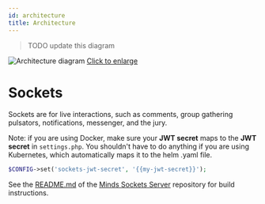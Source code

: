 ```yaml
---
id: architecture
title: Architecture
---
```


> TODO update this diagram

![Architecture diagram](assets/architecture-diagram.jpg "Diagram of Minds architecture")
[Click to enlarge](assets/architecture-diagram.jpg)

# Sockets

Sockets are for live interactions, such as comments, group gathering pulsators, notifications, messenger, and the jury.

Note: if you are using Docker, make sure your **JWT secret** maps to the **JWT secret** in `settings.php`. You shouldn't have to do anything if you are using Kubernetes, which automatically maps it to the helm .yaml file.

```php
$CONFIG->set('sockets-jwt-secret', '{{my-jwt-secret}}');
```

See the [README.md](https://gitlab.com/minds/sockets/blob/master/README.md) of the [Minds Sockets Server](https://gitlab.com/minds/sockets) repository for build instructions.
